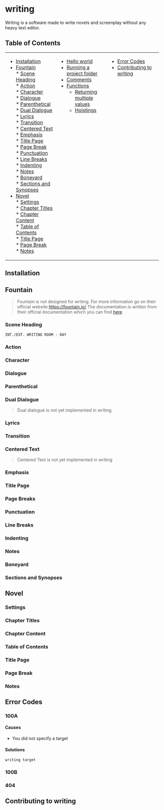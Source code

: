 # writing
Writing is a software made to write novels and screenplay without any heavy text editor.

## Table of Contents
<table>
    <tr><td width=33% valign=top>

* [Installation](#Installation)
* [Fountain](#Fountain)<br>
        * [Scene Heading](#Scene-Heading)<br>
        * [Action](#Action)<br>
        * [Character](#Character)<br>
        * [Dialogue](#Dialogue)<br>
        * [Parenthetical](#Parenthetical)<br>
        * [Dual Dialogue](#Dual-Dialogue)<br>
        * [Lyrics](#Lyrics)<br>
        * [Transition](#Transition)<br>
        * [Centered Text](#Centered-Text)<br>
        * [Emphasis](#Emphasis)<br>
        * [Title Page](#Title-Page)<br>
        * [Page Break](#Page-Breaks)<br>
        * [Punctuation](#Punctuation)<br>
        * [Line Breaks](#Line-Breaks)<br>
        * [Indenting](#Indenting)<br>
        * [Notes](#Notes)<br>
        * [Boneyard](#Boneyard)<br>
        * [Sections and Synopses](#Sections-and-Synopses)<br>
* [Novel](#Basics-of-Novel)<br>
        * [Settings](#Settings)<br>
        * [Chapter Titles](#Chapter-Titles)<br>
        * [Chapter Content](#Chapter-Content)<br>
        * [Table of Contents](#Table-of-Contents)<br>
        * [Title Page](#Title-Page)<br>
        * [Page Break](#Page-Break)<br>
        * [Notes](#Notes)<br>

</td><td width=33% valign=top>

* [Hello world](#hello-world)
* [Running a project folder](#running-a-project-folder-with-several-files)
* [Comments](#comments)
* [Functions](#functions)
    * [Returning multiple values](#returning-multiple-values)
    * [Hoistings](#hoistings)

</td><td valign=top>

* [Error Codes](#Error-Codes)
* [Contributing to writing](#Contributing-to-writing)

</td></tr>
</table>

## Installation

## Fountain
> Fountain is not designed for writing. For more information go on their official website https://fountain.io/
> The documentation is written from their official documentation which you can find [here](https://fountain.io/syntax#section-slug)
### Scene Heading
```
INT./EXT. WRITING ROOM - DAY
```
### Action
### Character
### Dialogue
### Parenthetical
### Dual Dialogue
> Dual dialogue is not yet implemented in writing
### Lyrics
### Transition
### Centered Text
> Centered Text is not yet implemented in writing
### Emphasis
### Title Page
### Page Breaks
### Punctuation
### Line Breaks
### Indenting
### Notes
### Boneyard
### Sections and Synopses
<!-- ### Error Handling -->

## Novel
### Settings
### Chapter Titles
### Chapter Content
### Table of Contents
### Title Page
### Page Break
### Notes

## Error Codes
### 100A
#### Causes
- You did not specify a target

#### Solutions
```
writing target
```

### 100B

### 404

## Contributing to writing
